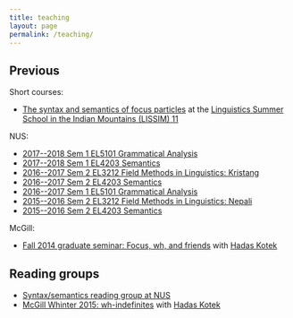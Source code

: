 ```yaml
---
title: teaching
layout: page
permalink: /teaching/
---
```


## Previous

Short courses:
* [The syntax and semantics of focus particles](/teaching/lissim11) at the [Linguistics Summer School in the Indian Mountains (LISSIM) 11](http://www.fosssil.in/lissim_11.htm)

NUS:

* [2017--2018 Sem 1 EL5101 Grammatical Analysis](/nus/gram2017/)
* [2017--2018 Sem 1 EL4203 Semantics](/nus/sem2017/)
* [2016--2017 Sem 2 EL3212 Field Methods in Linguistics: Kristang](/nus/field2017/)
* [2016--2017 Sem 2 EL4203 Semantics](/nus/sem2017spring/)
* [2016--2017 Sem 1 EL5101 Grammatical Analysis](/nus/gram2016/)
* [2015--2016 Sem 2 EL3212 Field Methods in Linguistics: Nepali](/nus/field2016/)
* [2015--2016 Sem 2 EL4203 Semantics](/nus/sem2016/)

McGill:

* [Fall 2014 graduate seminar: Focus, wh, and friends](/mcgill/focus-wh/) with [Hadas Kotek](http://hkotek.com)

## Reading groups

* [Syntax/semantics reading group at NUS](/nus/synsem/)
* [McGill Whinter 2015: wh-indefinites](/mcgill/wh-indefs/) with [Hadas Kotek](http://hkotek.com)
